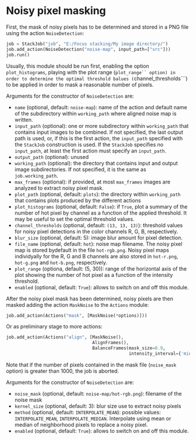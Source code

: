 # Noisy pixel masking

First, the mask of noisy pixels has to be determined and stored in a PNG file using the action ```NoiseDetection```:

```python
job = StackJob("job", "E:/Focus stacking/My image directory/")
job.add_action(NoiseDetection("noise-map", input_path=["src"]))
job.run()
```

Usually, this module should be run first, enabling the option ```plot_histograms```, playing with the plot range (```plot_range`` option) in order to determine the optimal threshold balues (```channel_thresholds```) to be applied in order to mask a reasonable number of pixels.

Arguments for the constructor of ```NoiseDetection``` are:
* ```name``` (optional, default: ```noise-map```): name of the action and default name of the subdirectory within ```working_path``` where aligned noise map is written. 
* ```input_path``` (optional): one or more subdirectory within ```working_path``` that contains input images to be combined. If not specified, the last output path is used, or, if this is the first action, the ```input_path``` specified with the ```StackJob``` construction is used. If the ```StackJob``` specifies no ```input_path```, at least the first action must specify an  ```input_path```.
* ```output_path``` (optional): unused
* ```working_path``` (optional): the directory that contains input and output image subdirectories. If not specified, it is the same as ```job.working_path```.
* ```max_frames``` (optional): if provided, at most ```max_frames``` images are analyzed to extract noisy pixel mask.
* ```plot_path``` (optional, default: ```plots```): the directory within ```working_path``` that contains plots produced by the different actions
* ```plot_histograms```  (optional, default: ```False```): if ```True```, plot a summary of the number of hot pixel by channel as a function of the applied threshold. It may be useful to set the optimal threshold values.
* ```channel_thresholds``` (optional, default: ```(13, 13, 13)```): threshold values for noisy pixel detections in the color channels R, G, B, respectively.
* ```blur_size``` (optional, default: 5): image blur amount for pixel detection.
* ```file_name``` (optional, default: ```hot```): noise map filename. The noisy pixel map is stored bydefault in the file ```hot-rgb.png```. Noisy pixel maps individyally for the R, G and B channels are also stored in  ```hot-r.png```,  ```hot-g.png``` and  ```hot-b.png```, respectively.
* ```plot_range``` (optiona, default: (5, 30)): range of the horizontal axis of the plot showing the number of hot pixel as a function of the intensity threshold.
* ```enabled``` (optional, default: ```True```): allows to switch on and off this module. 

After the noisy pixel mask has been determined, noisy pixels are then masked adding the action ```MaskNoise``` to the ```Actions``` module:

```python
job.add_action(Actions("mask", [MaskNoise(*options)]))
```

Or as preliminary stage to more actions:
```python
job.add_action(Actions("align", [MaskNoise(),
                                 AlignFrames(),
                                 BalanceFrames(mask_size=0.9,
                                               intensity_interval={'min': 150, 'max':65385})]))
```

Note that if the number of pixels contained in the mask file (```noise_mask``` option) is greater than 1000, the job is aborted.

Arguments for the constructor of ```NoiseDetection``` are:
* ```noise_mask``` (optional, default: ```noise-map/hot-rgb.png```): filename of the noise mask
*  ```kernel_size``` (optional, default: 3): blur size use to extract noisy pixels
*  ```method``` (optional, default: ```INTERPOLATE_MEAN```): possible values: ```INTERPOLATE_MEAN```, ```INTERPOLATE_MEDIAN```. Interpolate using mean or median of neighborhood pixels to replace a noisy pixel.
* ```enabled``` (optional, default: ```True```): allows to switch on and off this module. 

